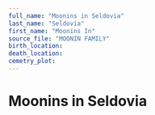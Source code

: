 ```yaml
---
full_name: "Moonins in Seldovia"
last_name: "Seldovia"
first_name: "Moonins In"
source_file: "MOONIN FAMILY"
birth_location:
death_location:
cemetry_plot: 
---
```

# Moonins in Seldovia


